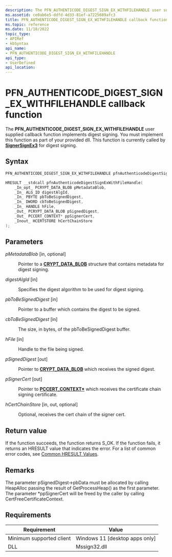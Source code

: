 ```yaml
---
description: The PFN_AUTHENTICODE_DIGEST_SIGN_EX_WITHFILEHANDLE user supplied callback function implements digest signing.
ms.assetid: ce0ab6e5-ddfd-4d33-81ef-a7225689afc3
title: PFN_AUTHENTICODE_DIGEST_SIGN_EX_WITHFILEHANDLE callback function
ms.topic: reference
ms.date: 11/18/2022
topic_type: 
- APIRef
- kbSyntax
api_name: 
- PFN_AUTHENTICODE_DIGEST_SIGN_EX_WITHFILEHANDLE
api_type: 
- UserDefined
api_location: 
---
```


# PFN\_AUTHENTICODE\_DIGEST\_SIGN\_EX\_WITHFILEHANDLE callback function

The **PFN\_AUTHENTICODE\_DIGEST\_SIGN\_EX\_WITHFILEHANDLE** user supplied callback function implements digest signing. You must implement this function as part of your provided dll. This function is currently called by [**SignerSignEx3**](signersignex3.md) for digest signing.

## Syntax


```C++
PFN_AUTHENTICODE_DIGEST_SIGN_EX_WITHFILEHANDLE pfnAuthenticodeDigestSignExWithFileHandle;

HRESULT __stdcall pfnAuthenticodeDigestSignExWithFileHandle(
    _In_opt_ PCRYPT_DATA_BLOB pMetadataBlob,                 
    _In_ ALG_ID digestAlgId,                                 
    _In_ PBYTE pbToBeSignedDigest, 
    _In_ DWORD cbToBeSignedDigest,                           
    _In_ HANDLE hFile,
    _Out_ PCRYPT_DATA_BLOB pSignedDigest,                  
    _Out_ PCCERT_CONTEXT* ppSignerCert,                      
    _Inout_ HCERTSTORE hCertChainStore                       
);


```



## Parameters

<dl> <dt>

*pMetadataBlob* \[in, optional\]
</dt> <dd>

Pointer to a [**CRYPT_DATA_BLOB**](/windows/win32/api/wincrypt/ns-wincrypt-crypt_integer_blob) structure that contains metadata for digest signing. 

</dd> <dt>

*digestAlgId* \[in\]
</dt> <dd>

Specifies the digest algorithm to be used for digest signing.

</dd> <dt>

*pbToBeSignedDigest* \[in\]
</dt> <dd>

Pointer to a buffer which contains the digest to be signed. 

</dd> <dt>

*cbToBeSignedDigest* \[in\]
</dt> <dd>

The size, in bytes, of the pbToBeSignedDigest buffer. 
</dd> <dt>

*hFile* \[in\]
</dt> <dd>

Handle to the file being signed. 
</dd><dt>

*pSignedDigest* \[out\]
</dt> <dd>

Pointer to [**CRYPT_DATA_BLOB**](/windows/win32/api/wincrypt/ns-wincrypt-crypt_integer_blob) which receives the signed digest.

</dd> <dt>

*pSignerCert* \[out\]
</dt> <dd>

Pointer to [**PCCERT_CONTEXT\***](/windows/win32/api/wincrypt/ns-wincrypt-cert_context) which receives the certificate chain signing certificate.

</dd> <dt>

*hCertChainStore* \[in, out, optional\]
</dt> <dd>

Optional, receives the cert chain of the signer cert.

</dd></dl>

## Return value

If the function succeeds, the function returns S_OK.
If the function fails, it returns an HRESULT value that indicates the error. For a list of common error codes, see [Common HRESULT Values](/windows/win32/seccrypto/common-hresult-values).


## Remarks  

The parameter pSignedDigest->pbData must be allocated by calling HeapAlloc passing the result of GetProcessHeap() as the first parameter. The parameter \*ppSignerCert will be freed by the caller by calling CertFreeCertificateContext.


## Requirements



| Requirement | Value |
|-------------------------------------|------------------------------------------------------|
| Minimum supported client<br/> | Windows 11 \[desktop apps only\]<br/>          |
| DLL<br/>                      | Mssign32.dll<br/>                                   |



 

 

